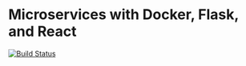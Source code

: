 # Microservices with Docker, Flask, and React

[![Build Status](https://travis-ci.com/artbataev/testdriven-app.svg?branch=master)](https://travis-ci.com/artbataev/testdriven-app)
